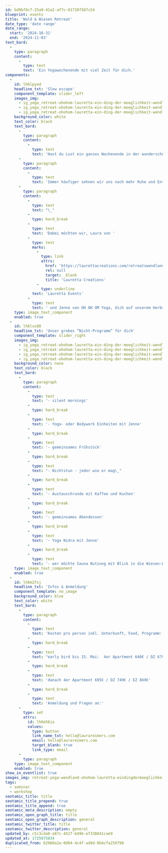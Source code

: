 ```yaml
---
id: bd9bf8c7-25a9-41a2-af7c-61738f587c54
blueprint: events
title: 'Wald & Wiesen Retreat'
date_type: 'date range'
date_range:
  start: '2024-10-31'
  end: '2024-11-03'
text_bard:
  -
    type: paragraph
    content:
      -
        type: text
        text: 'Ein Yogawochenende mit viel Zeit für dich.'
components:
  -
    id: lh6lpyed
    headline_txt: 'Slow escape'
    component_template: slider_left
    images_img:
      - ig_yoga_retreat-ohohom-lauretta-ein-ding-der-moeglichkeit-wendland.jpg
      - ig_yoga_retreat-ohohom-lauretta-ein-ding-der-moeglichkeit-wendland6.jpg
      - ig_yoga_retreat-ohohom-lauretta-ein-ding-der-moeglichkeit-wendland7.jpg
    background_color: white
    text_color: black
    text_bard:
      -
        type: paragraph
        content:
          -
            type: text
            text: 'Hast du Lust ein ganzes Wochenende in der wunderschönen Wald und Wiesen Natur im Wendland zu verbringen und deinen Fokus mal auf das Nichtstun zu lenken?'
      -
        type: paragraph
        content:
          -
            type: text
            text: 'Immer häufiger sehnen wir uns nach mehr Ruhe und Entschleunigung, einer kleinen Auszeit vom Alltag, aber manchmal ist es gar nicht so easy sich selbst den richtigen Rahmen dafür zu kreieren.'
      -
        type: paragraph
        content:
          -
            type: text
            text: "\_"
          -
            type: hard_break
          -
            type: text
            text: 'Dabei möchten wir, Laura von '
          -
            type: text
            marks:
              -
                type: link
                attrs:
                  href: 'https://laurettacreations.com/retreatswendland'
                  rel: null
                  target: _blank
                  title: 'Lauretta Creations'
              -
                type: underline
            text: 'Lauretta Events'
          -
            type: text
            text: ' und Jenne von OH OH OM Yoga, dich auf unserem Herbst Slow Escape Retreat vom 31.10.– 3.11. in der tollen Location “Ein Ding der Möglichkeit“ unterstützen. Gönne dir an diesem Wochenende die Schönheit der Natur und die Ruhe, die sie mit sich bringt.'
    type: image_text_component
    enabled: true
  -
    id: lh6lxs80
    headline_txt: 'Unser grobes “Nicht-Programm” für dich'
    component_template: slider_right
    images_img:
      - ig_yoga_retreat-ohohom-lauretta-ein-ding-der-moeglichkeit-wendland2.jpg
      - ig_yoga_retreat-ohohom-lauretta-ein-ding-der-moeglichkeit-wendland3.jpg
      - ig_yoga_retreat-ohohom-lauretta-ein-ding-der-moeglichkeit-wendland4.jpg
      - ig_yoga_retreat-ohohom-lauretta-ein-ding-der-moeglichkeit-wendland5.jpg
    background_color: none
    text_color: black
    text_bard:
      -
        type: paragraph
        content:
          -
            type: text
            text: '- silent mornings'
          -
            type: hard_break
          -
            type: text
            text: '- Yoga- oder Bodywork Einheiten mit Jenne'
          -
            type: hard_break
          -
            type: text
            text: '- gemeinsames Frühstück'
          -
            type: hard_break
          -
            type: text
            text: "- Nichtstun - jeder wie er mag\_"
          -
            type: hard_break
          -
            type: text
            text: '- Austauschrunde mit Kaffee und Kuchen'
          -
            type: hard_break
          -
            type: text
            text: '- gemeinsames Abendessen'
          -
            type: hard_break
          -
            type: text
            text: '- Yoga Nidra mit Jenne'
          -
            type: hard_break
          -
            type: text
            text: '- wer möchte Sauna Nutzung mit Blick in die Wiesen-Weite'
    type: image_text_component
    enabled: true
  -
    id: lh6m2fxj
    headline_txt: 'Infos & Anmeldung'
    component_template: no_image
    background_color: blue
    text_color: white
    text_bard:
      -
        type: paragraph
        content:
          -
            type: text
            text: 'Kosten pro person inkl. Unterkunft, Food, Programm:'
          -
            type: hard_break
          -
            type: text
            text: "early bird bis 15. Mai:  4er Apartment 640€ / DZ 679€ / EZ 799€\_\_"
          -
            type: hard_break
          -
            type: text
            text: 'danach 4er Apartment 695€ / DZ 749€ / EZ 869€'
          -
            type: hard_break
          -
            type: text
            text: 'Anmeldung und Fragen an:'
      -
        type: set
        attrs:
          id: lh6m56ia
          values:
            type: button
            link_name_txt: hello@laurareimers.com
            email: hello@laurareimers.com
            target_blank: true
            link_type: email
      -
        type: paragraph
    type: image_text_component
    enabled: true
show_in_eventlist: true
images_img: retreat-yoga-wendland-ohohom-lauretta-eindingdermoeglichkeit.jpg.jpg
tags:
  - seminar
  - workshop
seotamic_title: title
seotamic_title_prepend: true
seotamic_title_append: true
seotamic_meta_description: empty
seotamic_open_graph_title: title
seotamic_open_graph_description: general
seotamic_twitter_title: title
seotamic_twitter_description: general
updated_by: c5c3cda0-a87c-4527-b49b-ef338041cae9
updated_at: 1725975834
duplicated_from: 62960a2a-0d04-4c4f-ad9d-0b4cfa259798
---
```

